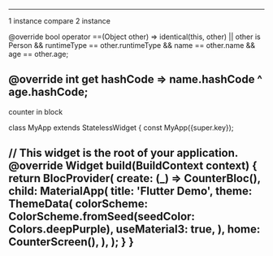 -------------------------------------
1 instance compare 2 instance

@override
bool operator ==(Object other) =>
identical(this, other) ||
other is Person &&
runtimeType == other.runtimeType &&
name == other.name &&
age == other.age;

@override
int get hashCode => name.hashCode ^ age.hashCode;
----------------------------------------------------------------------------------------------------

counter in block

class MyApp extends StatelessWidget {
const MyApp({super.key});

// This widget is the root of your application.
@override
Widget build(BuildContext context) {
return BlocProvider(
create: (_) => CounterBloc(),
child: MaterialApp(
title: 'Flutter Demo',
theme: ThemeData(
colorScheme: ColorScheme.fromSeed(seedColor: Colors.deepPurple),
useMaterial3: true,
),
home: CounterScreen(),
),
);
}
}
---------------------------------------------------------------------------------------------------
